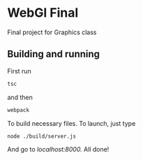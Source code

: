 # WebGl Final
Final project for Graphics class
## Building and running
First run
```bash
tsc 
```
and then
```bash
webpack
```
To build necessary files.
To launch, just type
```bash
node ./build/server.js
```
And go to *localhost:8000.*
All done!
